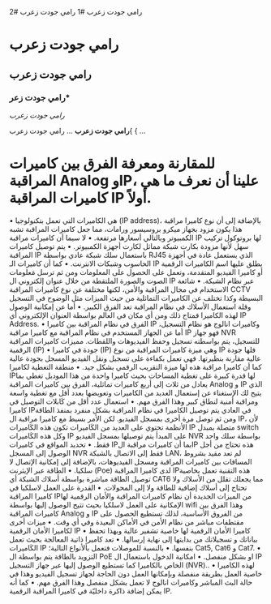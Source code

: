 رامي جودت زعرب #1
رامي جودت زعرب #2
# رامي جودت زعرب
## رامي جودت زعرب

### رامي جودت زعر*

*رامي جودت زعرب*

  **رامي جودت زعرب**
  ...
  رامي جودت زعرب{
  {
  ...
# للمقارنة ومعرفة الفرق بين كاميرات المراقبة Analog وIP، علينا أن نعرف ما هي كاميرات المراقبة IP أولاً.
•	هي الكاميرات التي تعمل بتكنولوجيا (IP address)، بالإضافة إلى أن نوع كاميرا مراقبة هذا يكون مزود بجهاز ميكرو بروسيسور ورامات، مما جعل كاميرات المراقبة تشبه الكمبيوتر وبالتالي أسعارها مرتفعة.
•	لا سيما أن كاميرات مراقبة IP لها بروتوكول تركيب سهل لأنها مزودة بكارت شبكة مماثل لكارت أجهزة الكمبيوتر.
•	يتم توصيل كاميرات المراقبة IP باستعمال سلك شبكة عادي بواسطة RJ45 الذي يستعمل عادة في أجهزة الحاسوب وشبكات الانترنت.
•	كما أن كاميرات الـ IP يطلق عليها اسم الكاميرات الرقمية أو كاميرا الفيديو المتقدمة، وتعمل على الحصول على المعلومات ومن ثم ترسل مَعلومات الصوت والصورة الملتقطة من خلال عنوان إلكتروني ال IP عبر نظام الشبكة.
•	شائعة الاستخدام في مجال المراقبة والأمن، لكنها مختلفة عن نوع كاميرات المراقبة CCTV البسيطة وكذا تختلف عن الكاميرات التماثلية من حيث الميزات مثل الوضوح في التسجيل وقلة استعمال الأسلاك في نظام المراقبة تعد الفرق الكبير.
•	أما عن إمكانية الوصول لهذه الكاميرا فمتاح ذلك ومن أي مكان في العالم بواسطة العنوان الإلكتروني أي IP Address.
•	الفرق في نظام المراقبة بين كاميرا IP وكاميرات انالوج هو نظام التسجيل، أما عن الجهاز المستخدم في نظام المراقبة مع كاميرا مراقبة IP فهو جهاز NVR للتسجيل، يتم بواسطته تسجيل وحفظ الفيديوهات واللقطات.
مميزات كاميرات المراقبة الرقمية (IP)
•	جودة في كاميرا (IP) وهي ميزة كاميرات المراقبة من نوع IP فلها جودة عالية مقارنة بنظيرتها. فهي تعمل بكفاءة على تسجيل ونقل الفيديو المسجل بجودة عالية كما أن كاميرا مراقبة هذه لها ميزة التقريب الرقمي بشكل جيد.
•	منطقة التغطية لكاميرا IPلها قدرة كبيرة على تغطية المساحات بحيث كاميرا واحدة من هذا الموديل تغطي بما يعادل من ثلاث إلى أربع كاميرات تماثلية، الفرق بين كاميرات المراقبة Analog و IP الذي يتيح لك الإستغناء عن إستعمال العديد من الكاميرات وتعويضها بعدد أقل مع تغطية واسعة ومراقبة أمنية لنطاق كبير وهذا الفرق مهم.
•	استعمال عدد أقل من كَابلات التوصيل في كاميرا IPفي العادي يتم توصيل الكاميرا في نظام المراقبة بشكل منفرد بمنفذ الطاقة ومن ثم توصل مرة أخرى بمسجل الفيديو. لكن الأمر بسيط مع كاميرا مراقبة ال IP، لأن الأنظمة تحتوي على العديد من الكَاميرات تكون هذه الكَاميرات IP متصلة بمبدل switch وكل هذه  الكَاميرات IP  على المبدأ يتم توصيلها بمسجل الفيديو NVR بواسطة سلك واحد فقط.
•	تحديد المواقع في كاميرات IPبما أن كاميرات مراقبة الIP هذه تحتاج من أجل الوصول إلى المسجل NVR فقط إلى الاتصال بالشبكة LAN، لم تعد مقيد بشروط المسافات بين كاميرات المراقبة ومسجل الفيديوهات، بالإضافة إلى إمكانية الإتصال لا سلكيا.
•	الطاقة عبر الإيثرنت (Poe) لدى كاميرا المراقبة IPهذه التقنية تعمل بخاصية توصيل الطاقة مباشرة بواسطة أسلاك الشبكة أي CAT6 مما يجعلك تقلل من الأسلاك ولا تحتاج إلى أسلاك إضافية للطاقة ولا إلى المحولات.
•	القدرة على العمل لاسلكيا في كاميرا المراقبة IPمن الميزات الجديدة أن نظام كاميرات المراقبة والأمان الرقمية لها الإمكانية على العمل لاسلكيا بحيث تتيح الوصول إليها بواسطة wifi وهذا الفرق بين كاميرات المراقبة Analog و IP من الفروق الأساسية، لذلك تستطيع الحصول على مقتطفات مباشر من نظام الأمن في الأماكن البعيدة وفي أي وقت.
•	ميزات أخرى لكاميرا الأمان الرقمية IP
•	كاميرا الأمان الرقمية لها خاصية تشفير عالية وبهذا تحفظ بياناتك و تسجيلاتك من بدايتها إلى نهاية إرسالها.
•	تعد كاميرا ذاتية المعالجة بحيث تعمل الكَاميرات IP بنفسها.
•	بالنسبة للموصلات فتعمل بألأنواع التالية؛ Cat5, Cat6 و Cat7.
•	التزويد بالطاقة يتم بواسطة ال PoE او بشكل منفصل.
•	 امكانية الدخول باستعمال ال IP الخاص بالكاميرا كما تستطيع الوصول إليها عبر جهاز التسجيل (NVR)..
•	لهذه الكاميرا خاصية العمل بطريقة منفصلة وبإمكانها العمل دون الحاجة لجهاز تسجيل الفيديو وهذا في حالة البث المباشر وكاميرات انالوج لا تعمل بشكل منفصل وهذا الفرق مهم.
•	كما أنه يمكن إضافة ذاكرة داخليّة في كاميرا المراقبة الرقمية IP.
